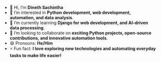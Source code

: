- 👋 Hi, I’m **Dineth Sachintha**
- 👀 I’m interested in **Python development, web development, automation, and data analysis**.
- 🌱 I’m currently learning **Django for web development, and AI-driven data processing**.
- 💞️ I’m looking to collaborate on **exciting Python projects, open-source contributions, and innovative automation tools**.
- 😄 Pronouns: **He/Him**
- ⚡ Fun fact: **I love exploring new technologies and automating everyday tasks to make life easier!**


<!---
DS-Vijayapala/DS-Vijayapala is a ✨ special ✨ repository because its `README.md` (this file) appears on your GitHub profile.
You can click the Preview link to take a look at your changes.
--->
